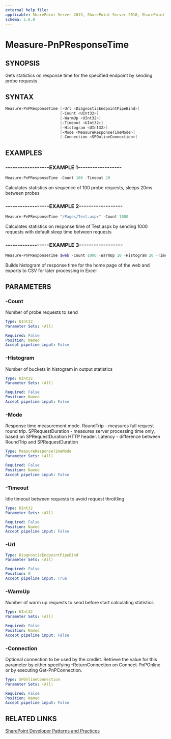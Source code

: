 ```yaml
---
external help file:
applicable: SharePoint Server 2013, SharePoint Server 2016, SharePoint Online
schema: 2.0.0
---
```

# Measure-PnPResponseTime

## SYNOPSIS
Gets statistics on response time for the specified endpoint by sending probe requests

## SYNTAX 

```powershell
Measure-PnPResponseTime [-Url <DiagnosticEndpointPipeBind>]
                        [-Count <UInt32>]
                        [-WarmUp <UInt32>]
                        [-Timeout <UInt32>]
                        [-Histogram <UInt32>]
                        [-Mode <MeasureResponseTimeMode>]
                        [-Connection <SPOnlineConnection>]
```

## EXAMPLES

### ------------------EXAMPLE 1------------------
```powershell
Measure-PnPResponseTime -Count 100 -Timeout 20
```

Calculates statistics on sequence of 100 probe requests, sleeps 20ms between probes

### ------------------EXAMPLE 2------------------
```powershell
Measure-PnPResponseTime "/Pages/Test.aspx" -Count 1000
```

Calculates statistics on response time of Test.aspx by sending 1000 requests with default sleep time between requests

### ------------------EXAMPLE 3------------------
```powershell
Measure-PnPResponseTime $web -Count 1000 -WarmUp 10 -Histogram 20 -Timeout 50 | Select -expa Histogram | % {$_.GetEnumerator() | Export-Csv C:\Temp\responsetime.csv -NoTypeInformation}
```

Builds histogram of response time for the home page of the web and exports to CSV for later processing in Excel

## PARAMETERS

### -Count
Number of probe requests to send

```yaml
Type: UInt32
Parameter Sets: (All)

Required: False
Position: Named
Accept pipeline input: False
```

### -Histogram
Number of buckets in histogram in output statistics

```yaml
Type: UInt32
Parameter Sets: (All)

Required: False
Position: Named
Accept pipeline input: False
```

### -Mode
Response time measurement mode. RoundTrip - measures full request round trip. SPRequestDuration - measures server processing time only, based on SPRequestDuration HTTP header. Latency - difference between RoundTrip and SPRequestDuration

```yaml
Type: MeasureResponseTimeMode
Parameter Sets: (All)

Required: False
Position: Named
Accept pipeline input: False
```

### -Timeout
Idle timeout between requests to avoid request throttling

```yaml
Type: UInt32
Parameter Sets: (All)

Required: False
Position: Named
Accept pipeline input: False
```

### -Url


```yaml
Type: DiagnosticEndpointPipeBind
Parameter Sets: (All)

Required: False
Position: 0
Accept pipeline input: True
```

### -WarmUp
Number of warm up requests to send before start calculating statistics

```yaml
Type: UInt32
Parameter Sets: (All)

Required: False
Position: Named
Accept pipeline input: False
```

### -Connection
Optional connection to be used by the cmdlet. Retrieve the value for this parameter by either specifying -ReturnConnection on Connect-PnPOnline or by executing Get-PnPConnection.

```yaml
Type: SPOnlineConnection
Parameter Sets: (All)

Required: False
Position: Named
Accept pipeline input: False
```

## RELATED LINKS

[SharePoint Developer Patterns and Practices](http://aka.ms/sppnp)